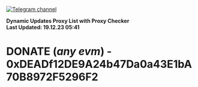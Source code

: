 [![Telegram channel](https://img.shields.io/endpoint?url=https://runkit.io/damiankrawczyk/telegram-badge/branches/master?url=https://t.me/n4z4v0d)](https://t.me/n4z4v0d) 

**Dynamic Updates Proxy List with Proxy Checker**  
**Last Updated: 19.12.23 05:41**

# DONATE (_any evm_) - 0xDEADf12DE9A24b47Da0a43E1bA70B8972F5296F2
